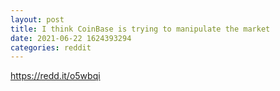 ```yaml
--- 
layout: post 
title: I think CoinBase is trying to manipulate the market 
date: 2021-06-22 1624393294 
categories: reddit 
--- 
```

https://redd.it/o5wbqi